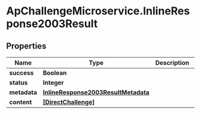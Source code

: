 # ApChallengeMicroservice.InlineResponse2003Result

## Properties
Name | Type | Description | Notes
------------ | ------------- | ------------- | -------------
**success** | **Boolean** |  | [optional] 
**status** | **Integer** |  | [optional] 
**metadata** | [**InlineResponse2003ResultMetadata**](InlineResponse2003ResultMetadata.md) |  | [optional] 
**content** | [**[DirectChallenge]**](DirectChallenge.md) |  | [optional] 


